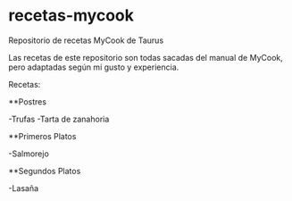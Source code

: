 # recetas-mycook
Repositorio de recetas MyCook de Taurus

Las recetas de este repositorio son todas sacadas del manual de MyCook, pero adaptadas según mi gusto y experiencia.

Recetas: 

**Postres

-Trufas
-Tarta de zanahoria

**Primeros Platos

-Salmorejo

**Segundos Platos

-Lasaña
